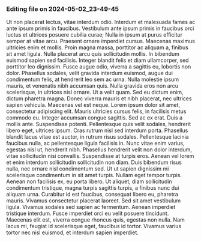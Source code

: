 

### Editing file on 2024-05-02_23-49-45

Ut non placerat lectus, vitae interdum odio. Interdum et malesuada fames ac ante ipsum primis in faucibus. Vestibulum ante ipsum primis in faucibus orci luctus et ultrices posuere cubilia curae; Nulla in ipsum at purus efficitur semper at vitae arcu. Praesent ornare imperdiet cursus. Maecenas maximus ultricies enim et mollis. Proin magna massa, porttitor ac aliquam a, finibus sit amet ligula.
Nulla placerat arcu quis sollicitudin mollis. In bibendum euismod sapien sed facilisis. Integer blandit felis et diam ullamcorper, sed porttitor leo dignissim. Fusce augue odio, viverra a sagittis eu, lobortis non dolor. Phasellus sodales, velit gravida interdum euismod, augue dui condimentum felis, at hendrerit leo sem ac urna. Nulla molestie ipsum mauris, et venenatis nibh accumsan quis. Nulla gravida eros non arcu scelerisque, in ultrices nisl ornare. Ut a velit quam.
Sed eu dictum enim, dictum pharetra magna. Donec viverra mauris et nibh placerat, nec ultrices sapien vehicula. Maecenas vel est neque. Lorem ipsum dolor sit amet, consectetur adipiscing elit. Mauris ultricies cursus felis, in facilisis metus commodo eu. Integer accumsan congue sagittis. Sed ac ex erat. Duis a mollis ante. Suspendisse potenti. Pellentesque quis velit sodales, hendrerit libero eget, ultrices ipsum. Cras rutrum nisl sed interdum porta. Phasellus blandit lacus vitae est auctor, in rutrum risus sodales. Pellentesque lacinia faucibus nulla, ac pellentesque ligula facilisis in. Nunc vitae enim varius, egestas nisl ut, hendrerit nibh.
Phasellus hendrerit velit non dolor interdum, vitae sollicitudin nisi convallis. Suspendisse at turpis eros. Aenean vel lorem et enim interdum sollicitudin sollicitudin non diam. Duis bibendum risus nulla, nec ornare nisl condimentum sed. Ut ut sapien dignissim mi scelerisque condimentum in sit amet turpis. Nullam eget tempor turpis. Aenean non facilisis ex, eu porta libero.
Ut aliquet, diam sollicitudin condimentum tristique, magna turpis sagittis turpis, a finibus nunc dui aliquam urna. Curabitur id est faucibus, consequat libero eu, pharetra mauris. Vivamus consectetur placerat laoreet. Sed sit amet vestibulum ligula. Vivamus sodales sed sapien ac fermentum. Aenean imperdiet tristique interdum. Fusce imperdiet orci eu velit posuere tincidunt. Maecenas elit est, viverra congue rhoncus quis, egestas non nulla. Nam lacus mi, feugiat id scelerisque eget, faucibus id tortor. Vivamus varius tortor nec nisl euismod, et interdum sapien imperdiet.



